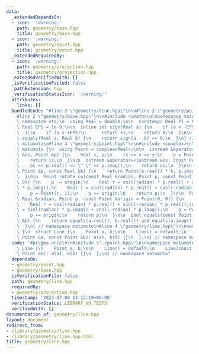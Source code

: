 ```yaml
---
data:
  _extendedDependsOn:
  - icon: ':warning:'
    path: geometry/base.hpp
    title: geometry/base.hpp
  - icon: ':warning:'
    path: geometry/point.hpp
    title: geometry/point.hpp
  _extendedRequiredBy:
  - icon: ':warning:'
    path: geometry/projection.hpp
    title: geometry/projection.hpp
  _extendedVerifiedWith: []
  _isVerificationFailed: false
  _pathExtension: hpp
  _verificationStatusIcon: ':warning:'
  attributes:
    links: []
  bundledCode: "#line 2 \"geometry/line.hpp\"\n\n#line 2 \"geometry/point.hpp\"\n\n\
    #line 2 \"geometry/base.hpp\"\n\n#include <cmath>\n\nnamespace matumoto {\n  using\
    \ namespace std;\n  using Real = double;\n\n  constexpr Real PI = M_PI;\n  constexpr\
    \ Real EPS = 1e-9;\n\n  inline int sign(Real a) {\n    if (a < -EPS)\n      return\
    \ -1;\n    if (a > +EPS)\n      return +1;\n    return 0;\n  }\n\n  inline bool\
    \ equals(Real a, Real b) {\n    return sign(a - b) == 0;\n  }\n} // namespace\
    \ matumoto\n#line 4 \"geometry/point.hpp\"\n\n#include <complex>\n\nnamespace\
    \ matumoto {\n  using Point = complex<Real>;\n\n  istream &operator>>(istream\
    \ &is, Point &p) {\n    Real x, y;\n    is >> x >> y;\n    p = Point(x, y);\n\
    \    return is;\n  }\n\n  ostream &operator<<(ostream &os, const Point &p) {\n\
    \    os << p.real() << \" \" << p.imag();\n    return os;\n  }\n\n  Point operator*(const\
    \ Point &p, const Real &k) {\n    return Point(p.real() * k, p.imag() * k);\n\
    \  }\n\n  Point rotate_cw(const Real &radian, Point p, const Point &origin = Point(0,\
    \ 0)) {\n    p -= origin;\n    Real r = cosl(radian) * p.real() + sinl(-radian)\
    \ * p.imag();\n    Real i = sinl(radian) * p.real() + cosl(-radian) * p.imag();\n\
    \    p = Point(r, i);\n    p += origin;\n    return p;\n  }\n\n  Point rotate_ccw(const\
    \ Real &radian, Point p, const Point &origin = Point(0, 0)) {\n    p -= origin;\n\
    \    Real r = cosl(radian) * p.real() + sinl(-radian) * p.real();\n    Real i\
    \ = sinl(radian) * p.imag() + cosl(-radian) * p.imag();\n    p = Point(r, i);\n\
    \    p += origin;\n    return p;\n  }\n\n  bool equals(const Point &a, const Point\
    \ &b) {\n    return equals(a.real(), b.real()) and equals(a.imag(), b.imag());\n\
    \  }\n} // namespace matumoto\n#line 4 \"geometry/line.hpp\"\n\nnamespace matumoto\
    \ {\n  struct Line {\n    Point a, b;\n\n    Line() = default;\n    Line(const\
    \ Point &a, const Point &b): a(a), b(b) {}\n  };\n} // namespace matumoto\n"
  code: "#pragma once\n\n#include \"./point.hpp\"\n\nnamespace matumoto {\n  struct\
    \ Line {\n    Point a, b;\n\n    Line() = default;\n    Line(const Point &a, const\
    \ Point &b): a(a), b(b) {}\n  };\n} // namespace matumoto"
  dependsOn:
  - geometry/point.hpp
  - geometry/base.hpp
  isVerificationFile: false
  path: geometry/line.hpp
  requiredBy:
  - geometry/projection.hpp
  timestamp: '2023-07-08 14:12:19+09:00'
  verificationStatus: LIBRARY_NO_TESTS
  verifiedWith: []
documentation_of: geometry/line.hpp
layout: document
redirect_from:
- /library/geometry/line.hpp
- /library/geometry/line.hpp.html
title: geometry/line.hpp
---
```

